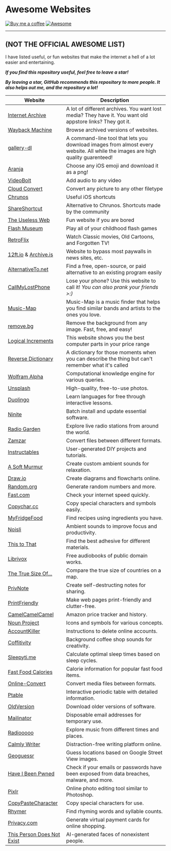 Awesome Websites
===
[![Buy me a coffee](https://img.shields.io/badge/Buy%20me%20a%20coffee-048754?logo=buymeacoffee)](buymeacoffee.com/luhh)
[![Awesome](https://jaywcjlove.github.io/sb/ico/awesome.svg)](https://github.com/sindresorhus/awesome)

----
## **(NOT THE OFFICIAL AWESOME LIST)** 

I have listed useful, or fun websites that make the internet a hell of a lot easier and entertaining.

***If you find this repository useful, feel free to leave a star!***

***By leaving a star, GitHub recommends this repository to more people. It also helps out me, and the repository a lot!***

| Website | Description |
| --- | --- |
| [Internet Archive](https://archive.org/) | A lot of different archives. You want lost media? They have it. You want old appstore links? They got it. |
| [Wayback Machine](https://web.archive.org/) | Browse archived versions of websites. |
| [gallery-dl](https://github.com/mikf/gallery-dl) | A command-line tool that lets you download images from almost every website. All while the images are high quality guarenteed! |
| [Aranja](https://emoji.aranja.com) | Choose any iOS emoji and download it as a png! |
| [VideoBolt](https://videobolt.net/simple-video-tools/add-audio) | Add audio to any video |
| [Cloud Convert](https://cloudconvert.com/) | Convert any picture to any other filetype |
| [Chrunos](https://chrunos.com/category/shortcuts/) | Useful iOS shortcuts |
| [ShareShortcut](https://shareshortcuts.com/) | Alternative to Chrunos. Shortcuts made by the community |
| [The Useless Web](https://theuselessweb.com/) | Fun website if you are bored |
| [Flash Museum](https://flashmuseum.org/) | Play all of your childhood flash games |
| [RetroFlix](https://retroflix.org) | Watch Classic movies, Old Cartoons, and Forgotten TV! |
| [12ft.io](https://12ft.io) & [Archive.is](https://Archive.is) | Website to bypass most paywalls in news sites, etc. |
| [AlternativeTo.net](https://AlternativeTo.net) | Find a free, open-source, or paid alternative to an existing program easily |
| [CallMyLostPhone](https://callmylostphone.com/) | Lose your phone? Use this website to call it! *You can also prank your friends >:)* |
| [Music-Map](https://www.music-map.com/) | Music-Map is a music finder that helps you find similar bands and artists to the ones you love. |
| [remove.bg](https://remove.bg) | Remove the background from any image. Fast, free, and easy! 
| [Logical Increments](https://logicalincrements.com) | This website shows you the best computer parts in your price range |
| [Reverse Dictionary](https://www.onelook.com/reverse-dictionary.shtml) | A dictionary for those moments when you can describe the thing but can't remember what it's called |
| [Wolfram Alpha](https://www.wolframalpha.com/) | Computational knowledge engine for various queries. |
| [Unsplash](https://www.wolframalpha.com/) | High-quality, free-to-use photos. |
| [Duolingo](https://www.duolingo.com/) | Learn languages for free through interactive lessons. |
| [Ninite](https://ninite.com/) | Batch install and update essential software. |
| [Radio Garden](http://radio.garden/) | Explore live radio stations from around the world. |
| [Zamzar](https://www.zamzar.com/) | Convert files between different formats. |
| [Instructables](https://www.instructables.com/) | User-generated DIY projects and tutorials. |
| [A Soft Murmur](https://asoftmurmur.com/) | Create custom ambient sounds for relaxation. |
| [Draw.io](https://app.diagrams.net/) | Create diagrams and flowcharts online. |
| [Random.org](https://www.random.org/) | Generate random numbers and more. |
| [Fast.com](https://fast.com/) | Check your internet speed quickly. |
| [Copychar.cc](https://www.copychar.cc/) | Copy special characters and symbols easily. |
| [MyFridgeFood](http://www.myfridgefood.com/) | Find recipes using ingredients you have. |
| [Noisli](https://www.noisli.com/) | Ambient sounds to improve focus and productivity. |
| [This to That](http://www.thistothat.com/) | Find the best adhesive for different materials. |
| [Librivox](https://librivox.org/) | Free audiobooks of public domain works. |
| [The True Size Of...](https://thetruesize.com/) | Compare the true size of countries on a map. |
| [PrivNote](https://privnote.com/) | Create self-destructing notes for sharing. |
| [PrintFriendly](https://www.printfriendly.com/) | Make web pages print-friendly and clutter-free. |
| [CamelCamelCamel](https://camelcamelcamel.com/) | Amazon price tracker and history. |
| [Noun Project](https://thenounproject.com/) | Icons and symbols for various concepts. |
| [AccountKiller](https://www.accountkiller.com/) | Instructions to delete online accounts. |
| [Coffitivity](https://coffitivity.com/) | Background coffee shop sounds for creativity. |
| [Sleepyti.me](https://sleepyti.me/) | Calculate optimal sleep times based on sleep cycles. |
| [Fast Food Calories](https://fastfoodcalories.com/) | Calorie information for popular fast food items. |
| [Online-Convert](https://www.online-convert.com/) | Convert media files between formats. |
| [Ptable](https://ptable.com/) | Interactive periodic table with detailed information. |
| [OldVersion](https://www.oldversion.com/) | Download older versions of software. |
| [Mailinator](https://www.mailinator.com/) | Disposable email addresses for temporary use. |
| [Radiooooo](http://radiooooo.com/) | Explore music from different times and places. |
| [Calmly Writer](https://www.calmlywriter.com/) | Distraction-free writing platform online. |
| [Geoguessr](https://www.geoguessr.com/) | Guess locations based on Google Street View images. |
| [Have I Been Pwned](https://haveibeenpwned.com) | Check if your emails or passwords have been exposed from data breaches, malware, and more. |
| [Pixlr](https://pixlr.com/) | Online photo editing tool similar to Photoshop. |
| [CopyPasteCharacter](https://www.copypastecharacter.com/) | Copy special characters for use. |
| [Rhymer](http://www.rhymer.com/) | Find rhyming words and syllable counts. |
| [Privacy.com](https://privacy.com/) | Generate virtual payment cards for online shopping. |
| [This Person Does Not Exist](https://thispersondoesnotexist.com/) | AI-generated faces of nonexistent people. |



